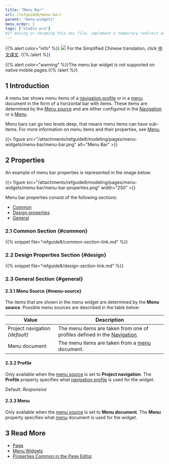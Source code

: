 ```yaml
---
title: "Menu Bar"
url: /refguide8/menu-bar/
parent: "menu-widgets"
menu_order: 1
tags: ["studio pro"]
#If moving or renaming this doc file, implement a temporary redirect and let the respective team know they should update the URL in the product. See Mapping to Products for more details.
---
```


{{% alert color="info" %}}
<img src="/attachments/china.png" class="d-inline-block" /> For the Simplified Chinese translation, click [中文译文](https://cdn.mendix.tencent-cloud.com/documentation/refguide8/menu-bar.pdf).
{{% /alert %}}

{{% alert color="warning" %}}The menu bar widget is not supported on native mobile pages.{{% /alert %}}

## 1 Introduction

A menu bar shows menu items of a [navigation profile](/refguide8/navigation/#profiles) or in a [menu](/refguide8/menu/) document in the form of a horizontal bar with items. These items are determined by the [Menu source](#menu-source) and are either configured in the [Navigation](/refguide8/navigation/) or a [Menu](/refguide8/menu/).

Menu bars can go two levels deep, that means menu items can have sub-items. For more information on menu items and their properties, see [Menu](/refguide8/menu/).

{{< figure src="/attachments/refguide8/modeling/pages/menu-widgets/menu-bar/menu-bar.png" alt="Menu Bar" >}}

## 2 Properties

An example of menu bar properties is represented in the image below:

{{< figure src="/attachments/refguide8/modeling/pages/menu-widgets/menu-bar/menu-bar-properties.png"   width="250"  >}}

Menu bar properties consist of the following sections:

* [Common](#common)
* [Design properties](#design)
* [General](#general)

### 2.1 Common Section {#common}

{{% snippet file="refguide8/common-section-link.md" %}}

### 2.2 Design Properties Section {#design}

{{% snippet file="refguide8/design-section-link.md" %}}

### 2.3 General Section {#general}

#### 2.3.1 Menu Source {#menu-source}

The items that are shown in the menu widget are determined by the **Menu source**. Possible menu sources are described in the table below:

| Value              | Description                                                  |
| ------------------ | ------------------------------------------------------------ |
| Project navigation  *(default)* | The menu items are taken from one of profiles defined in the [Navigation](/refguide8/navigation/#profiles). |
| Menu document      | The menu items are taken from a [menu](/refguide8/menu/) document.       |

#### 2.3.2 Profile 

Only available when the [menu source](#menu-source) is set to **Project navigation**. The **Profile** property specifies what [navigation profile](/refguide8/navigation/#profiles) is used for the widget. 

Default: *Responsive*

#### 2.3.3 Menu 

Only available when the [menu source](#menu-source) is set to **Menu document**. The **Menu** property specifies what [menu](/refguide8/menu/) document is used for the widget.

## 3 Read More

* [Page](/refguide8/page/)
* [Menu Widgets](/refguide8/menu-widgets/)
* [Properties Common in the Page Editor](/refguide8/common-widget-properties/)
